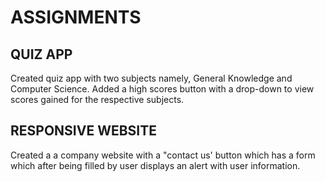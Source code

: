 # ASSIGNMENTS
## QUIZ APP
Created quiz app with two subjects namely, General Knowledge and Computer Science. Added a high scores button with a drop-down to view scores gained for the respective subjects.
## RESPONSIVE WEBSITE
Created a a company website with a "contact us' button which has a form which after being filled by user displays an alert with user information.
